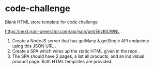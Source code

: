 # code-challenge
Blank HTML store template for code challenge

https://next.json-generator.com/api/json/get/EkzBIUWNL

1) Create a NodeJS server that has getMany & getSingle API endpoints using this JSON URL . 
2) Create a SPA which wires up the static HTML given in the repo . 
3) The SPA should have 2 pages, a list all products, and an individual product page. Both HTML templates are provided.  

